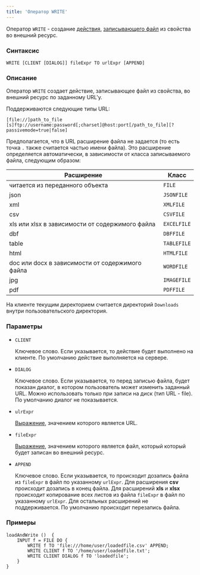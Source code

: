 ```yaml
---
title: 'Оператор WRITE'
---
```


Оператор `WRITE` - создание [действия](Actions.md), [записывающего файл](Write_file_WRITE.md) из свойства во внешний ресурс. 

### Синтаксис

    WRITE [CLIENT [DIALOG]] fileExpr TO urlExpr [APPEND]

### Описание

Оператор `WRITE` создает действие, записывающее файл из свойства, во внешний ресурс по заданному URL'у.

Поддерживаются следующие типы URL:

    [file://]path_to_file
    [s]ftp://username:password[;charset]@host:port[/path_to_file][?passivemode=true|false]

Предполагается, что в URL расширение файла не задается (то есть точка `.` также считается частью имени файла). Это расширение определяется автоматически, в зависимости от класса записываемого файла, следующим образом:

|Расширение                                     |Класс      |
|-----------------------------------------------|-----------|
|читается из переданного объекта                |`FILE`     |
|json                                           |`JSONFILE` |
|xml                                            |`XMLFILE`  |
|csv                                            |`CSVFILE`  |
|xls или xlsx в зависимости от содержимого файла|`EXCELFILE`|
|dbf                                            |`DBFFILE`  |
|table                                          |`TABLEFILE`|
|html                                           |`HTMLFILE` |
|doc или docx в зависимости от содержимого файла|`WORDFILE` |
|jpg                                            |`IMAGEFILE`|
|pdf                                            |`PDFFILE`  |

На клиенте текущим директорием считается директорий `Downloads` внутри пользовательского директория.

### Параметры

- `CLIENT`

    Ключевое слово. Если указывается, то действие будет выполнено на клиенте. По умолчанию действие выполняется на сервере.

- `DIALOG`

    Ключевое слово. Если указывается, то перед записью файла, будет показан диалог, в котором пользователь может изменить заданный URL. Можно использовать только при записи на диск (тип URL - file). По умолчанию диалог не показывается. 

- `ulrExpr`

    [Выражение](Expression.md), значением которого является URL.

- `fileExpr`

    [Выражение](Expression.md), значением которого является файл, который который будет записан во внешний ресурс. 

- `APPEND`

    Ключевое слово. Если указывается, то происходит дозапись файла из `fileExpr` в файл по указанному `urlExpr`. Для расширения **csv** происходит дозапись в конец файла. Для расширений **xls** и **xlsx** происходит копирование всех листов из файла `fileExpr` в файл по указанному `urlExpr`. Для остальных расширений не поддерживается. По умолчанию происходит перезапись файла.

### Примеры

```lsf
loadAndWrite ()  {
    INPUT f = FILE DO {
        WRITE f TO 'file:///home/user/loadedfile.csv' APPEND;
        WRITE CLIENT f TO '/home/user/loadedfile.txt';
        WRITE CLIENT DIALOG f TO 'loadedfile';
    }
}
```
